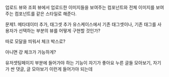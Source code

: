 업로드 뷰와 조회 뷰에서 업로드한 이미지들을 보여주는 컴포넌트와 전체 이미지를 보여주는 컴포넌트를 같은 스타일로 해준다.

문제1. 메타데이터 추가, 태그셋 추가 유스케이스에서 기존 태그셋이나, 기존 태그를 사용자가 선택하는 부분의 뷰를 어떻게 구현할 것인가?

따로 모달을 띄워서 체크 박스로?

아니면 걍 체크가 가능하게?

유저셋팅페이지 부분에 들어가야 하는 기능이 자기가 좋아요 누른 글들 모아보기, 자기가 싼 댓글, 글 모아보기 이런게 들어가야 되는데